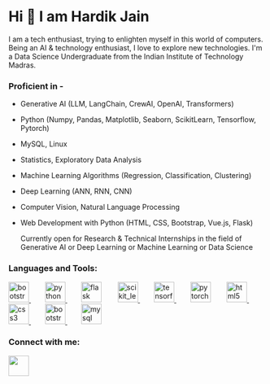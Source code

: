 #                                                         Hi 👋 I am Hardik Jain

I am a tech enthusiast, trying to enlighten myself in this world of computers. Being an AI & technology enthusiast, I love to explore new technologies. I'm a Data Science Undergraduate from the Indian Institute of Technology Madras.


### Proficient in -
* Generative AI (LLM, LangChain, CrewAI, OpenAI, Transformers)
* Python (Numpy, Pandas, Matplotlib, Seaborn, ScikitLearn, Tensorflow, Pytorch)
* MySQL, Linux
* Statistics, Exploratory Data Analysis
* Machine Learning Algorithms (Regression, Classification, Clustering)
* Deep Learning (ANN, RNN, CNN)
* Computer Vision, Natural Language Processing

* Web Development with Python (HTML, CSS, Bootstrap, Vue.js, Flask)
  
  Currently open for Research & Technical Internships in the field of Generative AI or Deep Learning or Machine Learning or Data Science

<h3 align="left">Languages and Tools:</h3>
<p align="left">
          <a href="https://www.langchain.com/" target="_blank"> <img src="https://upload.wikimedia.org/wikipedia/commons/5/51/LangChain_logo.svg"
                alt="bootstrap" width="40" height="40" /> </a>
          &nbsp&nbsp&nbsp&nbsp&nbsp&nbsp
          <a href="https://www.python.org" target="_blank"> <img src="https://www.svgrepo.com/show/452091/python.svg"
                alt="python" width="40" height="40" /> </a> 
          &nbsp&nbsp&nbsp&nbsp&nbsp&nbsp
           <a href="https://flask.palletsprojects.com/" target="_blank">
            <img src="https://www.vectorlogo.zone/logos/pocoo_flask/pocoo_flask-icon.svg" alt="flask" width="40" height="40" /></a>
          &nbsp&nbsp&nbsp&nbsp&nbsp&nbsp
        <a href="https://scikit-learn.org/" target="_blank"> <img
            src="https://upload.wikimedia.org/wikipedia/commons/0/05/Scikit_learn_logo_small.svg" alt="scikit_learn"
            width="40" height="40" /> </a>
          &nbsp&nbsp&nbsp&nbsp&nbsp&nbsp
        <a href="https://www.tensorflow.org" target="_blank"> <img
            src="https://www.vectorlogo.zone/logos/tensorflow/tensorflow-icon.svg" alt="tensorflow" width="40"
            height="40" /> </a>
          &nbsp&nbsp&nbsp&nbsp&nbsp&nbsp
        <a href="https://pytorch.org/" target="_blank"> <img
            src="https://www.vectorlogo.zone/logos/pytorch/pytorch-icon.svg" alt="pytorch" width="40" height="40" /></a>
        &nbsp&nbsp&nbsp&nbsp&nbsp&nbsp
        <a href="https://www.w3.org/html/" target="_blank"> <img
            src="https://www.svgrepo.com/show/452228/html-5.svg"
            alt="html5" width="40" height="40" /> </a>
        &nbsp&nbsp&nbsp&nbsp&nbsp&nbsp
        <a href="https://www.w3schools.com/css/" target="_blank">
            <img src="https://www.svgrepo.com/show/452185/css-3.svg"
                alt="css3" width="40" height="40" /> </a>
        &nbsp&nbsp&nbsp&nbsp&nbsp&nbsp
        <a href="https://getbootstrap.com" target="_blank"> <img
            src="https://getbootstrap.com/docs/5.3/assets/brand/bootstrap-logo-shadow.png"
            alt="bootstrap" width="40" height="40" /> </a>
        &nbsp&nbsp&nbsp&nbsp&nbsp&nbsp
        <a href="https://www.mysql.com" target="_blank"> <img
            src="https://www.svgrepo.com/show/508802/dbs-mysql.svg"
            alt="mysql" width="40" height="40" /> </a>

</p>

<h3 align="left">Connect with me:</h3>
<a href="https://www.linkedin.com/in/hardik-jain-9b36a1227/" ><img align="center" src="https://www.svgrepo.com/show/81143/linkedin.svg" height=40px  wieght=40px /></a>

